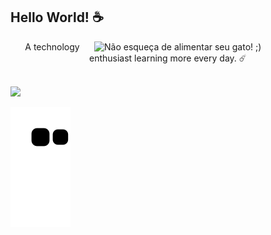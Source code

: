 <h2>Hello World! ☕</h2>
<img width="370" align="right" src="https://media.giphy.com/media/26tn33aiTi1jkl6H6/giphy.gif" title="Não esqueça de alimentar seu gato! ;)">
  
<div style="text-align:center">
  <p>A technology enthusiast learning more every day. ☄️</p>
</div>
  
<br>

<a href="https://github.com/EduardoFidalgo">
  <img height="150em" src="https://github-readme-stats.vercel.app/api?username=EduardoFidalgo&theme=dracula&show_icons=true" />
</a>

![Snake animation](https://github.com/EduardoFidalgo/EduardoFidalgo/blob/output/github-contribution-grid-snake.svg)
